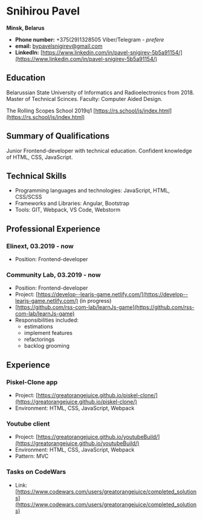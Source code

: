 # Snihirou Pavel
**Minsk, Belarus**
 * **Phone number:** +375(29)1328505 Viber/Telegram - *prefere*
 * **email:** bypavelsnigirev@gmail.com
 * **LinkedIn:** [https://www.linkedin.com/in/pavel-snigirev-5b5a91154/](https://www.linkedin.com/in/pavel-snigirev-5b5a91154/)

## Education
Belarussian State University of Informatics and Radioelectronics from 2018. 
Master of Technical Scinces.
Faculty: Computer Aided Design.

The Rolling Scopes School 2019q1 [https://rs.school/js/index.html](https://rs.school/js/index.html)
 
## Summary of Qualifications 	
Junior Frontend-developer with technical education. Confident knowledge of HTML, CSS, JavaScript.

## Technical Skills
* Programming languages and technologies: JavaScript, HTML, CSS/SCSS
* Frameworks and Libraries: Angular, Bootstrap
* Tools: GIT, Webpack, VS Code,  Webstorm
  
## Professional Experience
### Elinext, 03.2019 - now
* Position: Frontend-developer

### Community Lab, 03.2019 - now
* Position: Frontend-developer
* Project: [https://develop--learjs-game.netlify.com/](https://develop--learjs-game.netlify.com/) (in progress)
* [https://github.com/rss-com-lab/learnJs-game](https://github.com/rss-com-lab/learnJs-game)
* Responsibilities included:
   * estimations
   * implement features
   * refactorings
   * backlog grooming

## Experience

### Piskel-Clone app
* Project: [https://greatorangejuice.github.io/piskel-clone/](https://greatorangejuice.github.io/piskel-clone/)
* Environment: HTML, CSS, JavaScript,  Webpack

### Youtube client
* Project: [https://greatorangejuice.github.io/youtubeBuild/](https://greatorangejuice.github.io/youtubeBuild/)
* Environment: HTML, CSS, JavaScript, Webpack
* Pattern: MVC

### Tasks on CodeWars
* Link: [https://www.codewars.com/users/greatorangejuice/completed_solutions](https://www.codewars.com/users/greatorangejuice/completed_solutions)

